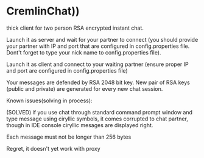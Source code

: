 # CremlinChat))
thick client for two person RSA encrypted instant chat.

Launch it as server and wait for your partner to connect (you should provide your partner with IP and port that are configured in config.properties file. Dont't forget to type your nick name to config.properties file).

Launch it as client and connect to your waiting partner (ensure proper IP and port are configured in config.properties file)

Your messages are defended by RSA 2048 bit key. New pair of RSA keys (public and private) are generated for every new chat session.


Known issues(solving in process): 

(SOLVED) if you use chat through standard command prompt window and type message using ciryllic symbols, it comes corrupted to chat partner, though in IDE console ciryllic mesages are displayed right. 

Each message must not be longer than 256 bytes

Regret, it doesn't yet work with proxy
